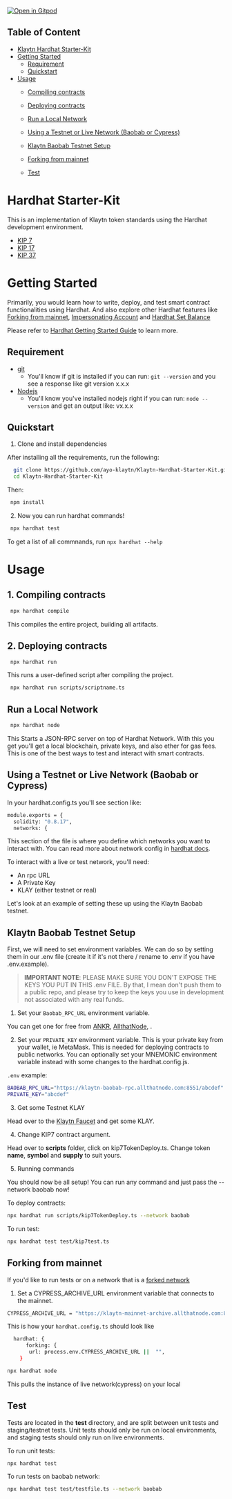   [![Open in Gitpod](https://gitpod.io/button/open-in-gitpod.svg)](https://gitpod.io/#https://github.com/ayo-klaytn/Klaytn-Hardhat-Starter-Kit)

## Table of Content
- [Klaytn Hardhat Starter-Kit](https://github.com/ayo-klaytn/Klaytn-Harhdat-Starter-Kit#hardhat-starter-kit)
 - [Getting Started](https://github.com/ayo-klaytn/Klaytn-Harhdat-Starter-Kit#getting-started)
      - [Requirement](https://github.com/ayo-klaytn/Klaytn-Harhdat-Starter-Kit#requirement)
      - [Quickstart](https://github.com/ayo-klaytn/Klaytn-Harhdat-Starter-Kit#quickstart)
- [Usage](https://github.com/ayo-klaytn/Klaytn-Harhdat-Starter-Kit#usage)
     - [Compiling contracts](https://github.com/ayo-klaytn/Klaytn-Harhdat-Starter-Kit#1-compiling-contracts)

     - [Deploying contracts](https://github.com/ayo-klaytn/Klaytn-Harhdat-Starter-Kit#2-deploying-contracts)

     - [Run a Local Network](https://github.com/ayo-klaytn/Klaytn-Harhdat-Starter-Kit#run-a-local-network)

     - [Using a Testnet or Live Network (Baobab or Cypress)](https://github.com/ayo-klaytn/Klaytn-Harhdat-Starter-Kit#using-a-testnet-or-live-network-baobab-or-cypress)
  
     - [Klaytn Baobab Testnet Setup](https://github.com/ayo-klaytn/Klaytn-Harhdat-Starter-Kit#klaytn-baobab-testnet-setup)

    - [Forking from mainnet](https://github.com/ayo-klaytn/Klaytn-Harhdat-Starter-Kit#forking-from-mainnet)

    - [Test](https://github.com/ayo-klaytn/Klaytn-Harhdat-Starter-Kit#test)

# Hardhat Starter-Kit

This is an implementation of Klaytn token standards using the Hardhat development environment.

 - [KIP 7](https://kips.klaytn.foundation/KIPs/kip-7)
 - [KIP 17](https://kips.klaytn.foundation/KIPs/kip-17)
 - [KIP 37](https://kips.klaytn.foundation/KIPs/kip-37)

# Getting Started

Primarily, you would learn how to write, deploy, and test smart contract functionalities using Hardhat.
And also explore other Hardhat features like [Forking from mainnet](https://hardhat.org/hardhat-network/docs/guides/forking-other-networks#forking-from-mainnet), [Impersonating Account](https://hardhat.org/hardhat-network/docs/guides/forking-other-networks#impersonating-accounts) and [Hardhat Set Balance](https://hardhat.org/hardhat-network/docs/reference#hardhat_setbalance)


Please refer to [Hardhat Getting Started Guide](https://hardhat.org/getting-started/) to learn more.

## Requirement

- [git](https://git-scm.com/book/en/v2/Getting-Started-Installing-Git)
    - You'll know if git is installed if you can run: ```git --version``` and you see a response like git version x.x.x
- [Nodejs](https://nodejs.org/en/)
    - You'll know you've installed nodejs right if you can run: ```node --version``` and get an output like: vx.x.x

## Quickstart

1. Clone and install dependencies

After installing all the requirements, run the following:


```bash
  git clone https://github.com/ayo-klaytn/Klaytn-Hardhat-Starter-Kit.git
  cd Klaytn-Hardhat-Starter-Kit
```

Then:

```bash
 npm install
```


2. Now you can run hardhat commands!

```bash
 npx hardhat test
```

To get a list of all commnands, run ```npx hardhat --help```

# Usage 

## 1. Compiling contracts

```bash
 npx hardhat compile
```

This compiles the entire project, building all artifacts.

## 2. Deploying contracts 

```bash
 npx hardhat run
```

This runs a user-defined script after compiling the project.

```bash
 npx hardhat run scripts/scriptname.ts
```

## Run a Local Network

```bash
 npx hardhat node
```

 This Starts a JSON-RPC server on top of Hardhat Network. With this you get you'll get a local blockchain, private keys, and also ether for gas fees. This is one of the best ways to test and interact with smart contracts.

 ## Using a Testnet or Live Network (Baobab or Cypress)

 In your hardhat.config.ts you'll see section like:

```bash
module.exports = {
  solidity: "0.8.17",
  networks: {
```

This section of the file is where you define which networks you want to interact with. You can read more about network config in [hardhat docs](https://hardhat.org/hardhat-runner/docs/config).

To interact with a live or test network, you'll need:

- An rpc URL
- A Private Key
- KLAY (either testnet or real)

Let's look at an example of setting these up using the  Klaytn Baobab testnet.

## Klaytn Baobab Testnet Setup

First, we will need to set environment variables. We can do so by setting them in our .env file (create it if it's not there / rename to .env if you have .env.example).

> **IMPORTANT NOTE**: PLEASE MAKE SURE YOU DON'T EXPOSE THE KEYS YOU PUT IN THIS .env FILE. By that, I mean don't push them to a public repo, and please try to keep the keys you use in development not associated with any real funds.



1. Set your `Baobab_RPC_URL` environment variable.

You can get one for free from [ANKR](https://rpc.ankr.com/klaytn), [AllthatNode](https://www.allthatnode.com/klaytn.dsrv), .

2. Set your `PRIVATE_KEY` environment variable.
This is your private key from your wallet, ie MetaMask. This is needed for deploying contracts to public networks. You can optionally set your MNEMONIC environment variable instead with some changes to the hardhat.config.js.

`.env` example:

```bash
BAOBAB_RPC_URL="https://klaytn-baobab-rpc.allthatnode.com:8551/abcdef"
PRIVATE_KEY="abcdef"
```

3. Get some Testnet KLAY

Head over to the [Klaytn Faucet](https://baobab.wallet.klaytn.foundation/faucet) and get some KLAY.

4. Change KIP7 contract argument.

Head over to **scripts** folder, click on kip7TokenDeploy.ts. Change token **name**, **symbol** and **supply** to suit yours.


5. Running commands

You should now be all setup! You can run any command and just pass the --network baobab now!

To deploy contracts:

```bash
npx hardhat run scripts/kip7TokenDeploy.ts --network baobab
```

To run test:
```bash
npx hardhat test test/kip7test.ts
```

## Forking from mainnet

If you'd like to run tests or on a network that is a [forked network](https://hardhat.org/hardhat-network/docs/guides/forking-other-networks#forking-from-mainnet)

1. Set a CYPRESS_ARCHIVE_URL environment variable that connects to the mainnet.

```bash
CYPRESS_ARCHIVE_URL = "https://klaytn-mainnet-archive.allthatnode.com:8551"
```

This is how your `hardhat.config.ts` should look like


```bash
  hardhat: {
      forking: {
       url: process.env.CYPRESS_ARCHIVE_URL ||  "",
    }
```


```bash
npx hardhat node
```
This pulls the instance of live network(cypress) on your local 

## Test

Tests are located in the **test** directory, and are split between unit tests and staging/testnet tests. Unit tests should only be run on local environments, and staging tests should only run on live environments.

To run unit tests:

```bash
npx hardhat test
```

To run tests on baobab network:

```bash
npx hardhat test test/testfile.ts --network baobab
```










